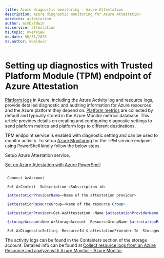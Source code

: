 ```yaml
---
title: Azure diagnostic monitoring - Azure Attestation
description: Azure diagnostic monitoring for Azure Attestation
services: attestation
author: msmbaldwin
ms.service: attestation
ms.topic: overview
ms.date: 08/31/2020
ms.author: mbaldwin
---
```


# Setting up diagnostics with Trusted Platform Module (TPM) endpoint of Azure Attestation

[Platform logs](../azure-monitor/essentials/platform-logs-overview.md) in Azure, including the Azure Activity log and resource logs, provide detailed diagnostic and auditing information for Azure resources and the Azure platform they depend on. [Platform metrics](../azure-monitor/essentials/data-platform-metrics.md) are collected by default and typically stored in the Azure Monitor metrics database. This article provides details on creating and configuring diagnostic settings to send platform metrics and platform logs to different destinations. 

TPM endpoint service is enabled with diagnostic setting and can be used to monitor activity. To setup [Azure Monitoring](../azure-monitor/overview.md) for the TPM service endpoint using PowerShell kindly follow the below steps. 

Setup Azure Attestation service. 

[Set up Azure Attestation with Azure PowerShell](./quickstart-powershell.md#:~:text=%20Quickstart%3A%20Set%20up%20Azure%20Attestation%20with%20Azure,Register%20Microsoft.Attestation%20resource%20provider.%20Register%20the...%20More%20)

```powershell

 Connect-AzAccount 

 Set-AzContext -Subscription <Subscription id> 

 $attestationProviderName=<Name of the attestation provider> 

 $attestationResourceGroup=<Name of the resource Group> 

 $attestationProvider=Get-AzAttestation -Name $attestationProviderName -ResourceGroupName $attestationResourceGroup 

 $storageAccount=New-AzStorageAccount -ResourceGroupName $attestationProvider.ResourceGroupName -Name <Storage Account Name> -SkuName Standard_LRS -Location <Location> 

 Set-AzDiagnosticSetting -ResourceId $ attestationProvider.Id -StorageAccountId $ storageAccount.Id -Enabled $true 

```
The activity logs can be found in the Containers section of the storage account. Detailed info can be found at [Collect resource logs from an Azure Resource and analyze with Azure Monitor - Azure Monitor](../azure-monitor/essentials/tutorial-resource-logs.md)